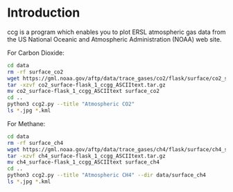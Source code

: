 Introduction
============

ccg is a program which enables you to plot ERSL atmospheric gas data from the US National Oceanic and Atmospheric Administration (NOAA) web site.

For Carbon Dioxide:

``` bash
cd data
rm -rf surface_co2
wget https://gml.noaa.gov/aftp/data/trace_gases/co2/flask/surface/co2_surface-flask_1_ccgg_ASCIItext.tar.gz
tar -xzvf co2_surface-flask_1_ccgg_ASCIItext.tar.gz
mv co2_surface-flask_1_ccgg_ASCIItext surface_co2
cd ..
python3 ccg2.py --title "Atmospheric CO2"
ls *.jpg *.kml
```

For Methane:

``` bash
cd data
rm -rf surface_ch4
wget https://gml.noaa.gov/aftp/data/trace_gases/ch4/flask/surface/ch4_surface-flask_1_ccgg_ASCIItext.tar.gz
tar -xzvf ch4_surface-flask_1_ccgg_ASCIItext.tar.gz
mv ch4_surface-flask_1_ccgg_ASCIItext surface_ch4
cd ..
python3 ccg2.py --title "Atmospheric CH4" --dir data/surface_ch4
ls *.jpg *.kml
```
